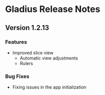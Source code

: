 # Gladius Release Notes

## Version 1.2.13

### Features

- Improved slice view
  - Automatic view adjustments
  - Rulers

### Bug Fixes

- Fixing issues in the app initialization
